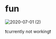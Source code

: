 # fun

![2020-07-01 (2)](https://user-images.githubusercontent.com/44610017/116031135-ad617b80-a67a-11eb-981f-4016d54d9b1f.png)


❗currently not working❗
